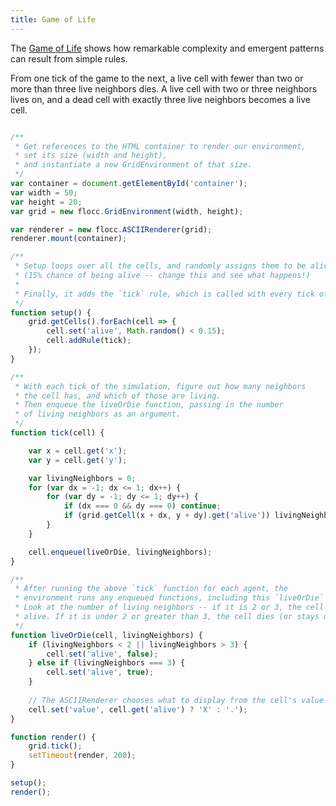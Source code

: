 ```yaml
---
title: Game of Life
---
```


The [Game of Life](https://en.wikipedia.org/wiki/Conway%27s_Game_of_Life) shows how remarkable complexity and emergent patterns can result from simple rules.

From one tick of the game to the next, a live cell with fewer than two or more than three live neighbors dies. A live cell with two or three neighbors lives on, and a dead cell with exactly three live neighbors becomes a live cell.

<script src="{{ site.baseurl }}/assets/flocc.js"></script>

<pre id="container"></pre>

```js
/**
 * Get references to the HTML container to render our environment,
 * set its size (width and height),
 * and instantiate a new GridEnvironment of that size.
 */ 
var container = document.getElementById('container');
var width = 50;
var height = 20;
var grid = new flocc.GridEnvironment(width, height);

var renderer = new flocc.ASCIIRenderer(grid);
renderer.mount(container);

/**
 * Setup loops over all the cells, and randomly assigns them to be alive or dead
 * (15% chance of being alive -- change this and see what happens!)
 * 
 * Finally, it adds the `tick` rule, which is called with every tick of the simulation.
 */ 
function setup() {
    grid.getCells().forEach(cell => {
        cell.set('alive', Math.random() < 0.15);
        cell.addRule(tick);
    });
}

/**
 * With each tick of the simulation, figure out how many neighbors
 * the cell has, and which of those are living. 
 * Then enqueue the liveOrDie function, passing in the number
 * of living neighbors as an argument.
 */ 
function tick(cell) {

    var x = cell.get('x');
    var y = cell.get('y');

    var livingNeighbors = 0;
    for (var dx = -1; dx <= 1; dx++) {
        for (var dy = -1; dy <= 1; dy++) {
            if (dx === 0 && dy === 0) continue;
            if (grid.getCell(x + dx, y + dy).get('alive')) livingNeighbors++;
        }
    }

    cell.enqueue(liveOrDie, livingNeighbors);
}

/**
 * After running the above `tick` function for each agent, the
 * environment runs any enqueued functions, including this `liveOrDie` function.
 * Look at the number of living neighbors -- if it is 2 or 3, the cell stays or becomes
 * alive. If it is under 2 or greater than 3, the cell dies (or stays dead).
 */ 
function liveOrDie(cell, livingNeighbors) {
    if (livingNeighbors < 2 || livingNeighbors > 3) {
        cell.set('alive', false);
    } else if (livingNeighbors === 3) {
        cell.set('alive', true);
    }
    
    // The ASCIIRenderer chooses what to display from the cell's value
    cell.set('value', cell.get('alive') ? 'X' : '.');
}

function render() {
    grid.tick();
    setTimeout(render, 200);
}

setup();
render();
```

<script>
var container = document.getElementById('container');
var width = 50;
var height = 20;
var grid = new flocc.GridEnvironment(width, height);

var renderer = new flocc.ASCIIRenderer(grid);
renderer.mount(container);

function setup() {

    grid.getCells().forEach(cell => {
        cell.set('alive', Math.random() < 0.15);
        cell.addRule(tick);
    });
}

function tick(agent) {

    var x = agent.get('x');
    var y = agent.get('y');

    var livingNeighbors = 0;
    for (var dx = -1; dx <= 1; dx++) {
        for (var dy = -1; dy <= 1; dy++) {
            if (dx === 0 && dy === 0) continue;
            if (grid.getCell(x + dx, y + dy).get('alive')) livingNeighbors++;
        }
    }

    agent.enqueue(liveOrDie, livingNeighbors);
}

/**
 * After running the above `tick` function for each agent, the
 * environment runs any enqueued functions, including this `liveOrDie` function.
 * Look at the number of living neighbors -- if it is 2 or 3, the agent stays or becomes
 * alive. If it is under 2 or greater than 3, the agent dies (or stays dead).
 */ 
function liveOrDie(cell, livingNeighbors) {
    if (livingNeighbors < 2 || livingNeighbors > 3) {
        cell.set('alive', false);
    } else if (livingNeighbors === 3) {
        cell.set('alive', true);
    }
    
    // The ASCIIRenderer chooses what to display from the cell's value
    cell.set('value', cell.get('alive') ? 'X' : '.');
}

function render() {
    grid.tick();
    setTimeout(render, 200);
}

setup();
render();
</script>